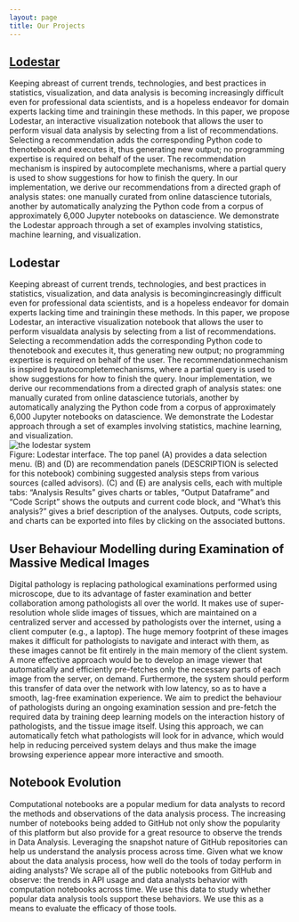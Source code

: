 ```yaml
---
layout: page
title: Our Projects
---
```

<div class="project-items">
    <div class="project-item">
        <div class="project-item-des">
            <a href="{{site.baseurl}}/projects/lodestar"><h2>Lodestar</h2></a>
            Keeping abreast of current trends, technologies, and best practices in statistics, visualization, and data analysis is becoming increasingly difficult even for professional data scientists, and is a hopeless endeavor for domain experts lacking time and trainingin these methods.  In this paper, we propose Lodestar, an interactive visualization notebook that allows the user to perform visual data analysis by selecting from a list of recommendations. Selecting a recommendation adds the corresponding Python code to thenotebook and executes it, thus generating new output; no programming expertise is required on behalf of the user. The recommendation mechanism is inspired by autocomplete mechanisms, where a partial query is used to show suggestions for how to finish the query. In our implementation, we derive our recommendations from a directed graph of analysis states: one manually curated from online datascience tutorials, another by automatically analyzing the Python code from a corpus of approximately 6,000 Jupyter notebooks on datascience. We demonstrate the Lodestar approach through a set of examples involving statistics, machine learning, and visualization.
            <h2 class="project-name">Lodestar</h2>
            Keeping abreast of current trends, technologies, and best practices in statistics, visualization, and data analysis is becomingincreasingly difficult even for professional data scientists, and is a hopeless endeavor for domain experts lacking time and trainingin these methods.  In this paper, we propose Lodestar, an interactive visualization notebook that allows the user to perform visualdata analysis by selecting from a list of recommendations. Selecting a recommendation adds the corresponding Python code to thenotebook and executes it, thus generating new output; no programming expertise is required on behalf of the user. The recommendationmechanism is inspired byautocompletemechanisms, where a partial query is used to show suggestions for how to finish the query. Inour implementation, we derive our recommendations from a directed graph of analysis states: one manually curated from online datascience tutorials, another by automatically analyzing the Python code from a corpus of approximately 6,000 Jupyter notebooks on datascience. We demonstrate the Lodestar approach through a set of examples involving statistics, machine learning, and visualization.
        </div>
        <img class="project-item-img" src="{{site.baseurl}}/public/lodestarintro.PNG" alt="the lodestar system"/>
        <div class="caption"> Figure: Lodestar interface. The top panel (A) provides a data selection menu. (B) and (D) are recommendation panels (DESCRIPTION is selected for this notebook) combining suggested analysis steps from various sources (called advisors). (C) and (E) are analysis cells, each with multiple tabs: “Analysis Results” gives charts or tables, “Output Dataframe” and “Code Script” shows the outputs and current code block, and “What’s this analysis?” gives a brief description of the analyses. Outputs, code scripts, and charts can be exported into files by clicking on the associated buttons.
        </div>
    </div>
</div>

<div class="project-items">
    <div class="project-item">
        <div class="project-item-des">
            <h2>User Behaviour Modelling during Examination of Massive Medical Images</h2>
            Digital pathology is replacing pathological examinations performed using microscope, due to its advantage of faster examination and better collaboration among pathologists all over the world. It makes use of super-resolution whole slide images of tissues, which are maintained on a centralized server and accessed by pathologists over the internet, using a client computer (e.g., a laptop). The huge memory footprint of these images makes it difficult for pathologists to navigate and interact with them, as these images cannot be fit entirely in the main memory of the client system. A more effective approach would be to develop an image viewer that automatically and efficiently pre-fetches only the necessary parts of each image from the server, on demand. Furthermore, the system should perform this transfer of data over the network with low latency, so as to have a smooth, lag-free examination experience. We aim to predict the behaviour of pathologists during an ongoing examination session and pre-fetch the required data by training deep learning models on the interaction history of pathologists, and the tissue image itself. Using this approach, we can automatically fetch what pathologists will look for in advance, which would help in reducing perceived system delays and thus make the image browsing experience appear more interactive and smooth.
        </div>
    </div>
</div>

<div class="project-items">
    <div class="project-item">
        <div class="project-item-des">
            <h2 class="project-name">Notebook Evolution</h2>
Computational notebooks are a popular medium for data analysts to record the methods and observations of the data analysis process. The increasing number of notebooks being added to GitHub not only show the popularity of this platform but also provide for a great resource to observe the trends in Data Analysis. Leveraging the snapshot nature of GitHub repositories can help us understand the analysis process across time. Given what we know about the data analysis process, how well do the tools of today perform in aiding analysts? We scrape all of the public notebooks from GitHub and observe: the trends in API usage and data analysts behavior with computation notebooks across time. We use this data to study whether popular data analysis tools support these behaviors. We use this as a means to evaluate the efficacy of those tools.
        </div>
    </div>
</div>